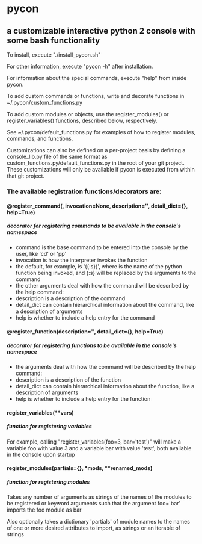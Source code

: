 # pycon
## a customizable interactive python 2 console with some bash functionality

To install, execute "./install_pycon.sh"

For other information, execute "pycon -h" after installation.

For information about the special commands, execute "help" from inside pycon.



To add custom commands or functions, write and decorate functions in ~/.pycon/custom_functions.py

To add custom modules or objects, use the register_modules() or register_variables() functions, described below, respectively.

See ~/.pycon/default_functions.py for examples of how to register modules, commands, and functions.

Customizations can also be defined on a per-project basis by defining a console_lib.py file of the same format as custom_functions.py/default_functions.py in the root of your git project. These customizations will only be available if pycon is executed from within that git project.



### The available registration functions/decorators are:
#### @register_command(<command>, invocation=None, description='', detail_dict={}, help=True)
##### decorator for registering commands to be available in the console's namespace
* command is the base command to be entered into the console by the user, like 'cd' or 'pp'
* invocation is how the interpreter invokes the function 
 * the default, for example, is '<func>({:s})', where <func> is the name of the python function being invoked, and {:s} will be replaced by the arguments to the command
* the other arguments deal with how the command will be described by the help command:
 * description is a description of the command
 * detail_dict can contain hierarchical information about the command, like a description of arguments
 * help is whether to include a help entry for the command

#### @register_function(description='', detail_dict={}, help=True)
##### decorator for registering functions to be available in the console's namespace
* the arguments deal with how the command will be described by the help command:
 * description is a description of the function
 * detail_dict can contain hierarchical information about the function, like a description of arguments
 * help is whether to include a help entry for the function

#### register_variables(\*\*vars)
##### function for registering variables
For example, calling "register_variables(foo=3, bar='test')" will make a variable foo with value 3 and a variable bar with value 'test', both available in the console upon startup

#### register_modules(partials={}, \*mods, \*\*renamed_mods)
##### function for registering modules
Takes any number of arguments as strings of the names of the modules to be registered or keyword arguments such that the argument foo='bar' imports the foo module as bar
 
Also optionally takes a dictionary 'partials' of module names to the names of one or more desired attributes to import, as strings or an iterable of strings
